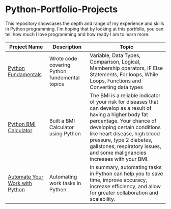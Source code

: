 # Python-Portfolio-Projects
This repository showcases the depth and range of my experience and skills in Python programming. I'm hoping that by looking at this portfolio, you can tell how much I love programming and how ready I am to learn more:

Project Name  | Description   |  Topic
------------- | ------------- | ------------------
[Python Fundamentals](https://github.com/Chris-Ramirez-Github/Python-Portfolio-Projects/tree/main/Python%20Fundamentals) | Wrote code covering Python fundemental topics | Variable, Data Types, Comparison, Logical, Membership operators, IF Else Statements, For loops, While Loops, Functions and Converting data types
[Python BMI Calculator](https://github.com/Chris-Ramirez-Github/Python-Portfolio-Projects/tree/main/Python%20BMI%20calculator) | Built a BMI Calculator using Python | The BMI is a reliable indicator of your risk for diseases that can develop as a result of having a higher body fat percentage. Your chance of developing certain conditions like heart disease, high blood pressure, type 2 diabetes, gallstones, respiratory issues, and some malignancies increases with your BMI.
[Automate Your Work with Python](https://github.com/Chris-Ramirez-Github/Python-Portfolio-Projects/tree/main/Python%20-%20Automate%20Your%20Work) | Automating work tasks in Python | In summary, automating tasks in Python can help you to save time, improve accuracy, increase efficiency, and allow for greater collaboration and scalability.
